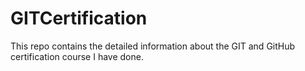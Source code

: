 # GITCertification
This repo contains the detailed information about the GIT and GitHub certification course I have done.

